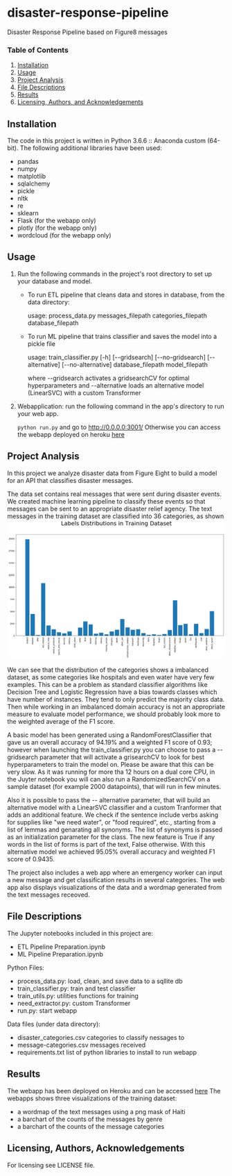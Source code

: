 # disaster-response-pipeline
Disaster Response Pipeline based on Figure8 messages

### Table of Contents

1. [Installation](#installation)
2. [Usage](#usage)
3. [Project Analysis](#motivation)
4. [File Descriptions](#files)
5. [Results](#results)
6. [Licensing, Authors, and Acknowledgements](#licensing)

## Installation <a name="installation"></a>
The code in this project is written in Python 3.6.6 :: Anaconda custom (64-bit).
The following additional libraries have been used:
* pandas
* numpy
* matplotlib
* sqlalchemy
* pickle
* nltk
* re
* sklearn
* Flask (for the webapp only)
* plotly (for the webapp only)
* wordcloud (for the webapp only)

## Usage  <a name="usage"></a>
1. Run the following commands in the project's root directory to set up your database and model.

    - To run ETL pipeline that cleans data and stores in database, from the data directory:
    
        usage: process_data.py messages_filepath categories_filepath database_filepath
    - To run ML pipeline that trains classifier and saves the model into a pickle file
    
        usage: train_classifier.py [-h] [--gridsearch] [--no-gridsearch]
                           [--alternative] [--no-alternative]
                           database_filepath model_filepath
                           
        where --gridsearch activates a gridsearchCV for optimal hyperparameters
        and --alternative loads an alternative model (LinearSVC) with a custom Transformer

2. Webapplication: run the following command in the app's directory to run your web app.

    `python run.py`
    and go to http://0.0.0.0:3001/
    Otherwise you can access the webapp deployed on heroku [here](https://disaster-response-webapp.herokuapp.com/)

## Project Analysis<a name="motivation"></a>
In this project we analyze disaster data from Figure Eight to build a model for an API that classifies disaster messages.

The data set contains real messages that were sent during disaster events. We created machine learning pipeline to classify these events so that messages can be sent to an appropriate disaster relief agency. The text messages in the training dataset are classified into 36 categories, as shown ![below](labels.png)

We can see that the distribution of the categories shows a imbalanced dataset, as some categories like hospitals and even water have very few examples. This can be a problem as standard classifier algorithms like Decision Tree and Logistic Regression have a bias towards classes which have number of instances. They tend to only predict the majority class data. Then  while working in an imbalanced domain accuracy is not an appropriate measure to evaluate model performance, we should probably look more to the weighted average of the F1 score.

A basic model has been generated using a RandomForestClassifier that gave us an overall accuracy of 94.19% and a weighted F1 score of 0.93; however when launching the train_classifier.py you can choose to pass a --gridsearch parameter that will activate a grisearchCV to look for best hyperparameters to train the model on. Please be aware that this can be very slow. As it was running for more tha 12 hours on a dual core CPU, in the Juyter notebook you will can also run a RandomizedSearchCV on a sample dataset (for example 2000 datapoints), that will run in few minutes.

Also it is possible to pass the -- alternative parameter, that will build an alternative model with a LinearSVC classifier and a custom Tranformer that adds an additional feature. We check if the sentence include verbs asking for supplies like "we need water",
 or "food required", etc., starting from a list of lemmas and genarating all synonyms. The list of synonyms is passed as an initialization parameter for the class. The new feature is True if any words in the list of forms is part of the text, False otherwise. With this alternative model we achieved 95.05% overall accuracy and weighted F1 score of 0.9435.

The project also includes a web app where an emergency worker can input a new message and get classification results in several categories. The web app also displays visualizations of the data and a wordmap generated from the text messages receoved.

## File Descriptions <a name="files"></a>
The Jupyter notebooks included in this project are:
- ETL Pipeline Preparation.ipynb
- ML Pipeline Preparation.ipynb

Python Files:
- process_data.py:      load, clean, and save data to a sqllite db
- train_classifier.py:  train and test classifier
- train_utils.py:       utilities functions for training
- need_extractor.py:    custom Transformer
- run.py:               start webapp

Data files (under data directory):
- disaster_categories.csv       categories to classify nessages to
- message-categories.csv        messages received
- requirements.txt              list of python libraries to install to run webapp


## Results<a name="results"></a>
The webapp has been deployed on Heroku and can be accessed [here](https://disaster-response-webapp.herokuapp.com/)
The webapps shows three visualizations of the training dataset:
- a wordmap of the text messages using a png mask of Haiti
- a barchart of the counts of the messages by genre
- a barchart of the counts of the message categories

## Licensing, Authors, Acknowledgements<a name="licensing"></a>
For licensing see LICENSE file.
